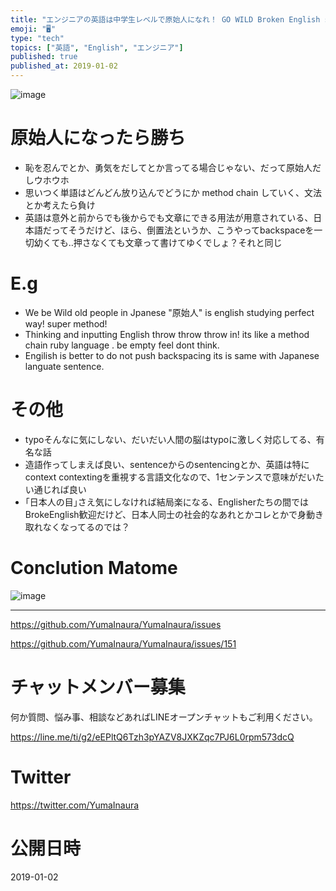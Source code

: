 ```yaml
---
title: "エンジニアの英語は中学生レベルで原始人になれ！ GO WILD Broken English super method!"
emoji: "🖥"
type: "tech"
topics: ["英語", "English", "エンジニア"]
published: true
published_at: 2019-01-02
---
```


![image](https://user-images.githubusercontent.com/13635059/50577183-ea7c2100-0e65-11e9-9526-9ff402340ca1.png)


# 原始人になったら勝ち

- 恥を忍んでとか、勇気をだしてとか言ってる場合じゃない、だって原始人だしウホウホ
- 思いつく単語はどんどん放り込んでどうにか method chain していく、文法とか考えたら負け
- 英語は意外と前からでも後からでも文章にできる用法が用意されている、日本語だってそうだけど、ほら、倒置法というか、こうやってbackspaceを一切幼くても‥押さなくても文章って書けてゆくでしょ？それと同じ

# E.g

- We be Wild old people in Jpanese "原始人" is english studying perfect way! super method!
- Thinking and inputting English throw throw throw in! its like a method chain ruby language . be empty feel dont think.
- Engilish is better to do not push backspacing its is same with Japanese languate sentence.

# その他

- typoそんなに気にしない、だいだい人間の脳はtypoに激しく対応してる、有名な話
- 造語作ってしまえば良い、sentenceからのsentencingとか、英語は特にcontext contextingを重視する言語文化なので、1センテンスで意味がだいたい通じれば良い
- ｢日本人の目｣さえ気にしなければ結局楽になる、Englisherたちの間ではBrokeEnglish歓迎だけど、日本人同士の社会的なあれとかコレとかで身動き取れなくなってるのでは？

# Conclution Matome

![image](https://user-images.githubusercontent.com/13635059/50577212-cb31c380-0e66-11e9-93c4-c7762877560b.png)

---

https://github.com/YumaInaura/YumaInaura/issues

https://github.com/YumaInaura/YumaInaura/issues/151








<!-- Update From Qiita API -->

# チャットメンバー募集


何か質問、悩み事、相談などあればLINEオープンチャットもご利用ください。

https://line.me/ti/g2/eEPltQ6Tzh3pYAZV8JXKZqc7PJ6L0rpm573dcQ





# Twitter


https://twitter.com/YumaInaura


<!-- Update From Qiita API -->



# 公開日時

2019-01-02
